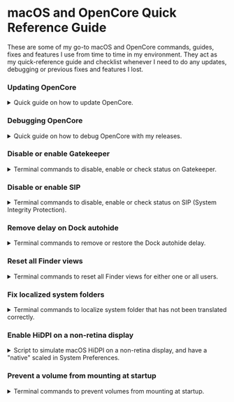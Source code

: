 # macOS and OpenCore Quick Reference Guide
These are some of my go-to macOS and OpenCore commands, guides, fixes and features I use from time to time in my environment. They act as my quick-reference guide and checklist whenever I need to do any updates, debugging or previous fixes and features I lost.

### Updating OpenCore
<details>
  <summary>Quick guide on how to update OpenCore.</summary>
  <br>

  Workinonit..
  <br>

  <sup>***Reference: https://dortania.github.io/OpenCore-Post-Install/universal/update.html***</sup>
  <br>
</details>

### Debugging OpenCore
<details>
  <summary>Quick guide on how to debug OpenCore with my releases.</summary>
  <br>

  My releases are prepared for easy dubugging, all you have to do is download the DEBUG version of [OpenCorePkg](https://github.com/acidanthera/OpenCorePkg). Reminder, it's a good idea booting the debug EFI from a USB stick.
  
  **Swap the following files:**

  EFI > BOOT > `BOOTx64.efi`<br>
  EFI > OC > `OpenCore.efi`<br>
  EFI > OC > Drivers > `OpenRuntime.efi`

  **Change to the following values in** `config.plist`**:**

  Misc > Debug > AppleDebug > `True`<br>
  Misc > Debug > ApplePanic > `True`<br>
  Misc > Debug > DisableWatchDog > `True`<br>
  Misc > Debug > Target > `67`<br>
  NVRAM > Add > 7C436110-AB2A-4BBB-A880-FE41995C9F82 > boot-args > `-v keepsyms=1`

  Restart computer and make sure you boot from the same volume you made the changes in. Verbose mode is now active and log files will be saved to the same volume. When you're done and everything works, swap back files from the RELEASE version and revert the values in config.plist.

  <sup>***Reference: https://dortania.github.io/OpenCore-Install-Guide/troubleshooting/debug.html***</sup>
  <br>
</details>

### Disable or enable Gatekeeper
<details>
  <summary>Terminal commands to disable, enable or check status on Gatekeeper.</summary>
  <br>

  **Disable Gatekeeper**
  ```
  sudo spctl --master-disable
  ```
  <br>

  **Enable Gatekeeper**
  ```
  sudo spctl --master-enable
  ```
  <br>

  **Check status on Gatekeeper**
  ```
  spctl --status
  ```
  <br>
</details>

### Disable or enable SIP
<details>
  <summary>Terminal commands to disable, enable or check status on SIP (System Integrity Protection).</summary>
  <br>

  First, you have to enter [Recovery Mode](https://support.apple.com/en-us/HT201314), then launch Terminal from the Utilities menu.
  <br><br>

  **Disable SIP**
  ```
  csrutil disable
  ```
  Restart your computer.
  <br><br>

  **Enable SIP**
  ```
  csrutil enable
  ```
  Restart your computer.
  <br><br>

  **Check status on SIP**
  ```
  csrutil status
  ```
  <br>

  <sup>***Reference: https://developer.apple.com/documentation/security/disabling_and_enabling_system_integrity_protection***</sup>
  <br>
</details>

### Remove delay on Dock autohide
<details>
  <summary>Terminal commands to remove or restore the Dock autohide delay.</summary>
  <br>

  **Remove Dock autohide delay**
  ```
  defaults write com.apple.dock autohide-delay -float 0 && killall Dock
  ```
  <br>

  **Restore Dock autohide delay**
  ```
  defaults delete com.apple.dock autohide-delay && killall Dock
  ```
  <br>
</details>

### Reset all Finder views
<details>
  <summary>Terminal commands to reset all Finder views for either one or all users.</summary>
  <br>

  Workinonit..
  <br>
</details>

### Fix localized system folders
<details>
  <summary>Terminal commands to localize system folder that has not been translated correctly.</summary>
  <br>

  Workinonit..
  <br>
</details>

### Enable HiDPI on a non-retina display
<details>
  <summary>Script to simulate macOS HiDPI on a non-retina display, and have a "native" scaled in System Preferences.</summary>
  <br>

  I'm using a [headless dummy plug](https://www.amazon.com/dp/B07YMTKJCR/) to control my builds via screen sharing, which does not have HiDPI enabled by default.
  
  Basically just run this script in Terminal and it will guide you all the way:  
  ```
  bash -c "$(curl -fsSL https://raw.githubusercontent.com/xzhih/one-key-hidpi/master/hidpi.sh)"
  ```
  <br>

  **My preferred options**
  1. Run script in Terminal.
  2. Choose `(2) Enable HIDPI (with EDID)`
  3. Display icon `(6) Do not change`
  4. Resolution config `(5) 3000x2000 Display`
  5. You may need to enter your password.
  6. Restart.
  <br>

  **Disable and reset HIDPI**
  1. Run script in Terminal.
  2. Choose `(3) Disable HIDPI`
  3. Choose `(2) Reset all settings to macOS default`
  4. You may need to enter your password.
  5. Restart.
  <br>

  <sup>***Reference: https://github.com/xzhih/one-key-hidpi***</sup>
  <br>
</details>

### Prevent a volume from mounting at startup
<details>
  <summary>Terminal commands to prevent volumes from mounting at startup.</summary>
  <br>

  Workinonit..
  <br>

  <sup>***Reference: https://discussions.apple.com/docs/DOC-7942***</sup>
  <br>
</details>
